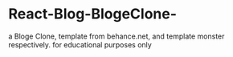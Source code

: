 # React-Blog-BlogeClone-
a Bloge Clone, template from behance.net, and template monster respectively. for educational purposes only
